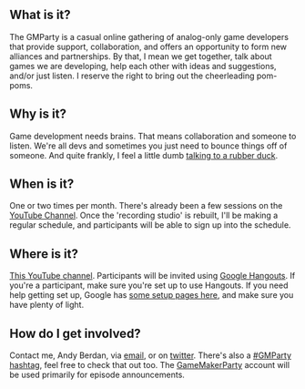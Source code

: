 <!-- {% include youtubeChannel.html id=GMParty %} -->

## What is it?

The GMParty is a casual online gathering of analog-only game developers that provide support, collaboration, and offers an opportunity to form new alliances and partnerships. By that, I mean we get together, talk about games we are developing, help each other with ideas and suggestions, and/or just listen. I reserve the right to bring out the cheerleading pom-poms.

## Why is it?

Game development needs brains. That means collaboration and someone to listen. We're all devs and sometimes you just need to bounce things off of someone. And quite frankly, I feel a little dumb [talking to a rubber duck](https://en.wikipedia.org/wiki/Rubber_duck_debugging).

## When is it?

One or two times per month. There's already been a few sessions on the [YouTube Channel](https://www.youtube.com/c/Gmparty). Once the 'recording studio' is rebuilt, I'll be making a regular schedule, and participants will be able to sign up into the schedule.

## Where is it?

[This YouTube channel](https://www.youtube.com/c/Gmparty). Participants will be invited using [Google Hangouts](http://hangouts.google.com/). If you're a participant, make sure you're set up to use Hangouts. If you need help getting set up, Google has [some setup pages here](https://support.google.com/hangouts/answer/2944865?hl=en&ref_topic=6386410), and make sure you have plenty of light.

## How do I get involved?

Contact me, Andy Berdan, via [email](mailto:andy@berdan.ca), or on [twitter](http://twitter.com/andyberdan). There's also a [#GMParty hashtag](https://twitter.com/search?q=%23GMParty), feel free to check that out too. The [GameMakerParty](https://twitter.com/GameMakerParty) account will be used primarily for episode announcements.

